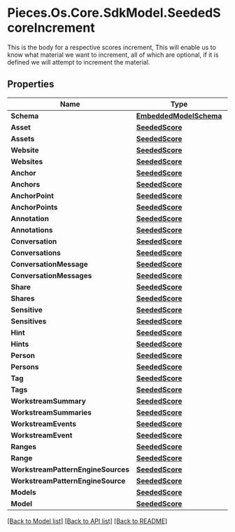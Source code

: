 # Pieces.Os.Core.SdkModel.SeededScoreIncrement
This is the body for a respective scores increment,  This will enable us to know what material we want to increment, all of which are optional, if it is defined we will attempt to increment the material.

## Properties

Name | Type | Description | Notes
------------ | ------------- | ------------- | -------------
**Schema** | [**EmbeddedModelSchema**](EmbeddedModelSchema.md) |  | [optional] 
**Asset** | [**SeededScore**](SeededScore.md) |  | [optional] 
**Assets** | [**SeededScore**](SeededScore.md) |  | [optional] 
**Website** | [**SeededScore**](SeededScore.md) |  | [optional] 
**Websites** | [**SeededScore**](SeededScore.md) |  | [optional] 
**Anchor** | [**SeededScore**](SeededScore.md) |  | [optional] 
**Anchors** | [**SeededScore**](SeededScore.md) |  | [optional] 
**AnchorPoint** | [**SeededScore**](SeededScore.md) |  | [optional] 
**AnchorPoints** | [**SeededScore**](SeededScore.md) |  | [optional] 
**Annotation** | [**SeededScore**](SeededScore.md) |  | [optional] 
**Annotations** | [**SeededScore**](SeededScore.md) |  | [optional] 
**Conversation** | [**SeededScore**](SeededScore.md) |  | [optional] 
**Conversations** | [**SeededScore**](SeededScore.md) |  | [optional] 
**ConversationMessage** | [**SeededScore**](SeededScore.md) |  | [optional] 
**ConversationMessages** | [**SeededScore**](SeededScore.md) |  | [optional] 
**Share** | [**SeededScore**](SeededScore.md) |  | [optional] 
**Shares** | [**SeededScore**](SeededScore.md) |  | [optional] 
**Sensitive** | [**SeededScore**](SeededScore.md) |  | [optional] 
**Sensitives** | [**SeededScore**](SeededScore.md) |  | [optional] 
**Hint** | [**SeededScore**](SeededScore.md) |  | [optional] 
**Hints** | [**SeededScore**](SeededScore.md) |  | [optional] 
**Person** | [**SeededScore**](SeededScore.md) |  | [optional] 
**Persons** | [**SeededScore**](SeededScore.md) |  | [optional] 
**Tag** | [**SeededScore**](SeededScore.md) |  | [optional] 
**Tags** | [**SeededScore**](SeededScore.md) |  | [optional] 
**WorkstreamSummary** | [**SeededScore**](SeededScore.md) |  | [optional] 
**WorkstreamSummaries** | [**SeededScore**](SeededScore.md) |  | [optional] 
**WorkstreamEvents** | [**SeededScore**](SeededScore.md) |  | [optional] 
**WorkstreamEvent** | [**SeededScore**](SeededScore.md) |  | [optional] 
**Ranges** | [**SeededScore**](SeededScore.md) |  | [optional] 
**Range** | [**SeededScore**](SeededScore.md) |  | [optional] 
**WorkstreamPatternEngineSources** | [**SeededScore**](SeededScore.md) |  | [optional] 
**WorkstreamPatternEngineSource** | [**SeededScore**](SeededScore.md) |  | [optional] 
**Models** | [**SeededScore**](SeededScore.md) |  | [optional] 
**Model** | [**SeededScore**](SeededScore.md) |  | [optional] 

[[Back to Model list]](../README.md#documentation-for-models) [[Back to API list]](../README.md#documentation-for-api-endpoints) [[Back to README]](../README.md)

